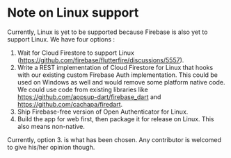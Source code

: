 # Note on Linux support

Currently, Linux is yet to be supported because Firebase is also yet to support Linux. We have four options :

1. Wait for Cloud Firestore to support Linux (https://github.com/firebase/flutterfire/discussions/5557).
2. Write a REST implementation of Cloud Firestore for Linux that hooks with our existing custom Firebase Auth implementation.
   This could be used on Windows as well and would remove some platform native code.
   We could use code from existing libraries like https://github.com/appsup-dart/firebase_dart and https://github.com/cachapa/firedart.
3. Ship Firebase-free version of Open Authenticator for Linux.
4. Build the app for web first, then package it for release on Linux. This also means non-native.

Currently, option 3. is what has been chosen. Any contributor is welcomed to give his/her opinion
though.
